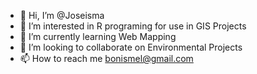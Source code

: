 - 👋 Hi, I’m @Joseisma
- 👀 I’m interested in R programing for use in GIS Projects
- 🌱 I’m currently learning Web Mapping
- 💞️ I’m looking to collaborate on Environmental Projects
- 📫 How to reach me bonismel@gmail.com
<!---
Joseisma/Joseisma is a ✨ special ✨ repository because its `README.md` (this file) appears on your GitHub profile.
You can click the Preview link to take a look at your changes.
--->
